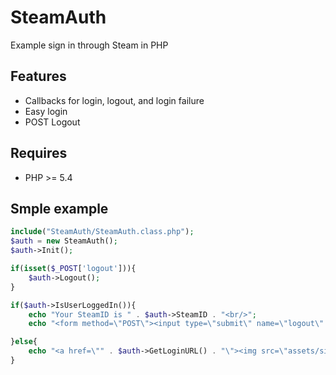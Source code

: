 SteamAuth
=========
Example sign in through Steam in PHP


Features
--------
* Callbacks for login, logout, and login failure
* Easy login
* POST Logout

Requires
--------
* PHP >= 5.4


Smple example
-----
```php
include("SteamAuth/SteamAuth.class.php");
$auth = new SteamAuth();
$auth->Init();

if(isset($_POST['logout'])){
    $auth->Logout();
}

if($auth->IsUserLoggedIn()){
	echo "Your SteamID is " . $auth->SteamID . "<br/>";
	echo "<form method=\"POST\"><input type=\"submit\" name=\"logout\" value=\"Logout\" /></form>";

}else{
	echo "<a href=\"" . $auth->GetLoginURL() . "\"><img src=\"assets/sits_large_noborder.png\" alt=\"Sign in through Steam\" /></a>";
}
```